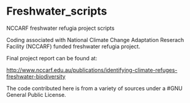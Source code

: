Freshwater_scripts
==================

NCCARF freshwater refugia project scripts

Coding associated with National Climate Change Adaptation Reserach Facility (NCCARF) funded freshwater refugia project. 

Final project report can be found at:

http://www.nccarf.edu.au/publications/identifying-climate-refuges-freshwater-biodiversity

The code contributed here is from a variety of sources under a #GNU General Public License.
